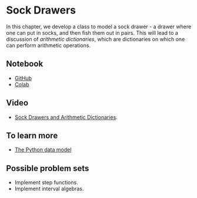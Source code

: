 # Sock Drawers

In this chapter, we develop a class to model a sock drawer - a drawer where one can put in socks, and then fish them out in pairs.  This will lead to a discussion of _arithmetic dictionaries_, which are dictionaries on which one can perform arithmetic operations. 

## Notebook

* [GitHub](https://github.com/abstractions-in-python/abstractions-in-python.github.io/blob/master/notebooks/Sock_Drawers_and_Arithmetic_Dictionaries_chapter.ipynb)
* [Colab](https://drive.google.com/file/d/1kIo4bzbw6xKHsjz6Wszj1PaNanqFq67M/view?usp=sharing)

## Video

* [Sock Drawers and Arithmetic Dictionaries](https://drive.google.com/file/d/1mX0q5r2zoA4NNM3Vs3DNOQZav-8_s_0V/view?usp=sharing).

## To learn more 

* [The Python data model](https://docs.python.org/3/reference/datamodel.html)

## Possible problem sets

* Implement step functions. 
* Implement interval algebras.




